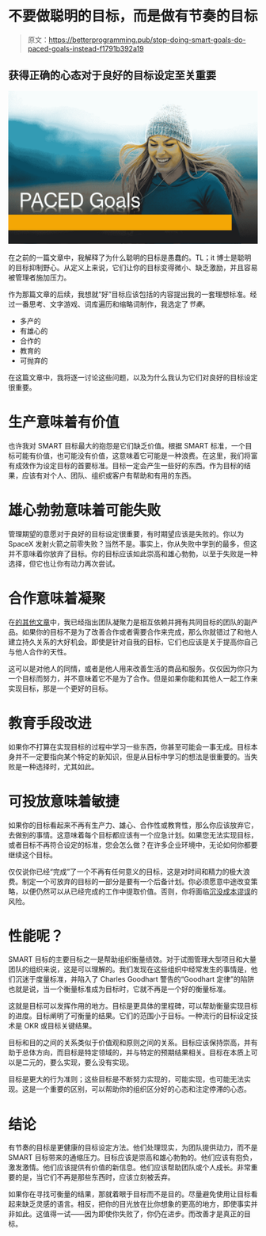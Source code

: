 # 不要做聪明的目标，而是做有节奏的目标

> 原文：<https://betterprogramming.pub/stop-doing-smart-goals-do-paced-goals-instead-f1791b392a19>

## 获得正确的心态对于良好的目标设定至关重要

![](img/d51f088df9046e1fe8079680adcbd88b.png)

在之前的一篇文章中，我解释了为什么聪明的目标是愚蠢的。TL；it 博士是聪明的目标抑制野心。从定义上来说，它们让你的目标变得微小、缺乏激励，并且容易被管理者施加压力。

作为那篇文章的后续，我想就“好”目标应该包括的内容提出我的一套理想标准。经过一番思考、文字游戏、词库遍历和缩略词制作，我选定了*节奏*。

*   多产的
*   有雄心的
*   合作的
*   教育的
*   可抛弃的

在这篇文章中，我将逐一讨论这些问题，以及为什么我认为它们对良好的目标设定很重要。

# 生产意味着有价值

也许我对 SMART 目标最大的抱怨是它们缺乏价值。根据 SMART 标准，一个目标可能有价值，也可能没有价值，这意味着它可能是一种浪费。在这里，我们将富有成效作为设定目标的首要标准。目标一定会产生一些好的东西。作为目标的结果，应该有对个人、团队、组织或客户有帮助和有用的东西。

# 雄心勃勃意味着可能失败

管理期望的意愿对于良好的目标设定很重要，有时期望应该是失败的。你以为 SpaceX 发射火箭之前零失败？当然不是。事实上，你从失败中学到的最多，但这并不意味着你放弃了目标。你的目标应该如此崇高和雄心勃勃，以至于失败是一种选择，但它也让你有动力再次尝试。

# 合作意味着凝聚

在[的其他文章](https://medium.com/@stevebishop_89684/your-team-is-killing-productivity-e092cb834cd1)中，我已经指出团队凝聚力是相互依赖并拥有共同目标的团队的副产品。如果你的目标不是为了改善合作或者需要合作来完成，那么你就错过了和他人建立持久关系的大好机会。即使是针对自我的目标，它们也应该是关于提高你自己与他人合作的天性。

这可以是对他人的同情，或者是他人用来改善生活的商品和服务。仅仅因为你只为一个目标而努力，并不意味着它不是为了合作。但是如果你能和其他人一起工作来实现目标，那是一个更好的目标。

# 教育手段改进

如果你不打算在实现目标的过程中学习一些东西，你甚至可能会一事无成。目标本身并不一定要指向某个特定的新知识，但是从目标中学习的想法是很重要的。当失败是一种选择时，尤其如此。

# 可投放意味着敏捷

如果你的目标看起来不再有生产力、雄心、合作性或教育性，那么你应该放弃它，去做别的事情。这意味着每个目标都应该有一个应急计划。如果您无法实现目标，或者目标不再符合设定的标准，您会怎么做？在许多企业环境中，无论如何你都要继续这个目标。

仅仅说你已经“完成”了一个不再有任何意义的目标，这是对时间和精力的极大浪费。制定一个可放弃的目标的一部分是要有一个后备计划。你必须愿意中途改变策略，以便仍然可以从已经完成的工作中提取价值。否则，你将面临[沉没成本谬误](https://en.wikipedia.org/wiki/Sunk_cost)的风险。

# 性能呢？

SMART 目标的主要目标之一是帮助组织衡量绩效。对于试图管理大型项目和大量团队的组织来说，这是可以理解的。我们发现在这些组织中经常发生的事情是，他们沉迷于度量标准，并陷入了 Charles Goodhart 警告的“Goodhart 定律”的陷阱也就是说，当一个衡量标准成为目标时，它就不再是一个好的衡量标准。

这就是目标可以发挥作用的地方。目标是更具体的里程碑，可以帮助衡量实现目标的进度。目标阐明了可衡量的结果。它们的范围小于目标。一种流行的目标设定技术是 OKR 或目标关键结果。

目标和目的之间的关系类似于价值观和原则之间的关系。目标应该保持崇高，并有助于总体方向，而目标是特定领域的，并与特定的预期结果相关。目标在本质上可以是二元的，要么实现，要么没有实现。

目标是更大的行为准则；这些目标是不断努力实现的，可能实现，也可能无法实现。这是一个重要的区别，可以帮助你的组织区分好的心态和注定停滞的心态。

# 结论

有节奏的目标是更健康的目标设定方法。他们处理现实，为团队提供动力，而不是 SMART 目标带来的通缩压力。目标应该是崇高和雄心勃勃的。他们应该有抱负，激发激情。他们应该提供有价值的新信息。他们应该帮助团队或个人成长。非常重要的是，当它们不再是那些东西时，应该立刻被丢弃。

如果你在寻找可衡量的结果，那就着眼于目标而不是目的。尽量避免使用让目标看起来缺乏灵感的语言。相反，把你的目光放在比你想象的更高的地方，即使事实并非如此。这值得一试——因为即使你失败了，你仍在进步。而改善才是真正的目标。